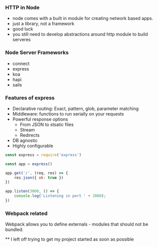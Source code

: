 ### HTTP in Node

- node comes with a built in module for creating network based apps.
- just a library, not a framework
- good luck
- you still need to develop abstractions around http module to build serveres


### Node Server Frameworks

- connect
- express
- koa
- hapi
- sails

### Features of express

- Declarative routing: Exact, pattern, glob, parameter matching
- Middleware: functions to run serially on your requests
- Powerful response options
	- From JSON to stsatic files
	- Stream
	- Redirects
- DB agnostic
- Highly configurable


```javascript
const express = require('express')

const app = express()

app.get('/', (req, res) => {
	res.json({ ok: true })
})

app.listen(3000, () => {
	console.log('Listening in port ' + 3000);
})
```

### Webpack related

Webpack allows you to define externals - modules that should not be bundled.

** I left off trying to get my project started as soon as possible


